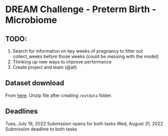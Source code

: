 # DREAM Challenge - Preterm Birth - Microbiome

## TODO:
 1. Search for information on key weeks of pregnancy to filter out collect_weeks before those weeks (could be messing with the model)
 2. Thinking up new ways to improve performance
 3. Create project and team (@all)

## Dataset download
From [here](https://www.synapse.org/#!Synapse:syn32293293). Unzip file after creating ```/extdata``` folder.

## Deadlines
Tues, July 19, 2022	Submission opens for both tasks
Wed, August 31, 2022	Submission deadline to both tasks
